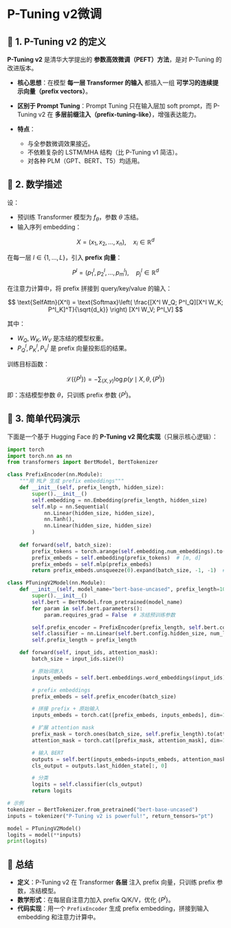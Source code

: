 # P-Tuning v2微调

## 📖 1. P-Tuning v2 的定义

**P-Tuning v2** 是清华大学提出的 **参数高效微调（PEFT）方法**，是对 P-Tuning 的改进版本。

* **核心思想**：在模型 **每一层 Transformer 的输入** 都插入一组 **可学习的连续提示向量（prefix vectors）**。
* **区别于 Prompt Tuning**：Prompt Tuning 只在输入层加 soft prompt，而 P-Tuning v2 在 **多层前缀注入（prefix-tuning-like）**，增强表达能力。
* **特点**：

  * 与全参数微调效果接近。
  * 不依赖复杂的 LSTM/MHA 结构（比 P-Tuning v1 简洁）。
  * 对各种 PLM（GPT、BERT、T5）均适用。



## 📖 2. 数学描述

设：

* 预训练 Transformer 模型为 $f_\theta$，参数 $\theta$ 冻结。
* 输入序列 embedding：

$$
X = (x_1, x_2, \dots, x_n), \quad x_i \in \mathbb{R}^d
$$

在每一层 $l \in \{1, \dots, L\}$，引入 **prefix 向量**：

$$
P^l = (p^l_1, p^l_2, \dots, p^l_m), \quad p^l_j \in \mathbb{R}^d
$$

在注意力计算中，将 prefix 拼接到 query/key/value 的输入：

$$
\text{SelfAttn}(X^l) = \text{Softmax}\left( \frac{[X^l W_Q; P^l_Q][X^l W_K; P^l_K]^T}{\sqrt{d_k}} \right) [X^l W_V; P^l_V]
$$

其中：

* $W_Q, W_K, W_V$ 是冻结的模型权重。
* $P^l_Q, P^l_K, P^l_V$ 是 prefix 向量投影后的结果。

训练目标函数：

$$
\mathcal{L}(\{P^l\}) = - \sum_{(X, y)} \log p(y \mid X, \theta, \{P^l\})
$$

即：冻结模型参数 $\theta$，只训练 prefix 参数 $\{P^l\}$。



## 📖 3. 简单代码演示

下面是一个基于 Hugging Face 的 **P-Tuning v2 简化实现**（只展示核心逻辑）：

```python
import torch
import torch.nn as nn
from transformers import BertModel, BertTokenizer

class PrefixEncoder(nn.Module):
    """用 MLP 生成 prefix embeddings"""
    def __init__(self, prefix_length, hidden_size):
        super().__init__()
        self.embedding = nn.Embedding(prefix_length, hidden_size)
        self.mlp = nn.Sequential(
            nn.Linear(hidden_size, hidden_size),
            nn.Tanh(),
            nn.Linear(hidden_size, hidden_size)
        )
    
    def forward(self, batch_size):
        prefix_tokens = torch.arange(self.embedding.num_embeddings).to(self.embedding.weight.device)
        prefix_embeds = self.embedding(prefix_tokens)  # [m, d]
        prefix_embeds = self.mlp(prefix_embeds)
        return prefix_embeds.unsqueeze(0).expand(batch_size, -1, -1)  # [B, m, d]

class PTuningV2Model(nn.Module):
    def __init__(self, model_name="bert-base-uncased", prefix_length=10, num_labels=2):
        super().__init__()
        self.bert = BertModel.from_pretrained(model_name)
        for param in self.bert.parameters():
            param.requires_grad = False  # 冻结预训练参数

        self.prefix_encoder = PrefixEncoder(prefix_length, self.bert.config.hidden_size)
        self.classifier = nn.Linear(self.bert.config.hidden_size, num_labels)
        self.prefix_length = prefix_length

    def forward(self, input_ids, attention_mask):
        batch_size = input_ids.size(0)

        # 原始词嵌入
        inputs_embeds = self.bert.embeddings.word_embeddings(input_ids)

        # prefix embeddings
        prefix_embeds = self.prefix_encoder(batch_size)

        # 拼接 prefix + 原始输入
        inputs_embeds = torch.cat([prefix_embeds, inputs_embeds], dim=1)

        # 扩展 attention mask
        prefix_mask = torch.ones(batch_size, self.prefix_length).to(attention_mask.device)
        attention_mask = torch.cat([prefix_mask, attention_mask], dim=1)

        # 输入 BERT
        outputs = self.bert(inputs_embeds=inputs_embeds, attention_mask=attention_mask)
        cls_output = outputs.last_hidden_state[:, 0]

        # 分类
        logits = self.classifier(cls_output)
        return logits

# 示例
tokenizer = BertTokenizer.from_pretrained("bert-base-uncased")
inputs = tokenizer("P-Tuning v2 is powerful!", return_tensors="pt")

model = PTuningV2Model()
logits = model(**inputs)
print(logits)
```



## 📖 总结

* **定义**：P-Tuning v2 在 Transformer **各层** 注入 prefix 向量，只训练 prefix 参数，冻结模型。
* **数学形式**：在每层自注意力加入 prefix Q/K/V，优化 $\{P^l\}$。
* **代码实现**：用一个 `PrefixEncoder` 生成 prefix embedding，拼接到输入 embedding 和注意力计算中。


